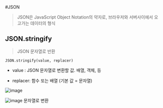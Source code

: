 #JSON
> JSON은 JavaScript Object Notation의 약자로, 브라우저와 서버사이에서 오고가는 데이터의 형식


## JSON.stringify
> JSON 문자열로 반환
```
JSON.stringify(value, replacer)
```
- value : JSON 문자열로 변환할 값. 배열, 객체, 등

- replacer: 함수 또는 배열 (기본 값 = 문자열)

![image](https://user-images.githubusercontent.com/90364684/211164610-8594242b-a0bf-48e6-867d-0217f357baaa.png)

![image](https://user-images.githubusercontent.com/90364684/211164597-7b4614e5-b939-4f1f-a42e-a457d9ff8041.png)
문자열로 변환 
